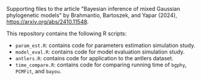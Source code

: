 Supporting files to the article "Bayesian inference of mixed Gaussian phylogenetic models"
by Brahmantio, Bartoszek, and Yapar (2024), <https://arxiv.org/abs/2410.11548>.

This repository contains the following R scripts:
- `param_est.R`: contains code for parameters estimation simulation study.
- `model_eval.R`: contains code for model evaluation simulation study.
- `antlers.R`: contains code for application to the antlers dataset.
- `time_compare.R`: contains code for comparing running time of `bgphy`, `PCMFit`, and `bayou`.
